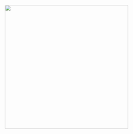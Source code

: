 <div id="header" align="center">
  <img src="https://media.giphy.com/media/NytMLKyiaIh6VH9SPm/giphy.gif" width="400"/>
</div>

